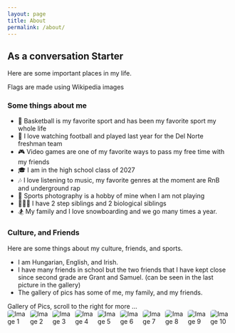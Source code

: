 ```yaml
---
layout: page
title: About
permalink: /about/
---
```

## As a conversation Starter

Here are some important places in my life.

<comment>
Flags are made using Wikipedia images
</comment>

<style>
    /* Style looks pretty compact, 
       - grid-container and grid-item are referenced the code 
    */
    .grid-container {
        display: grid;
        grid-template-columns: repeat(auto-fill, minmax(150px, 1fr)); /* Dynamic columns */
        gap: 10px;
    }
    .grid-item {
        text-align: center;
    }
    .grid-item img {
        width: 100%;
        height: 100px; /* Fixed height for uniformity */
        object-fit: contain; /* Ensure the image fits within the fixed height */
    }
    .grid-item p {
        margin: 5px 0; /* Add some margin for spacing */
    }

    .image-gallery {
        display: flex;
        flex-wrap: nowrap;
        overflow-x: auto;
        gap: 10px;
        }

    .image-gallery img {
        max-height: 150px;
        object-fit: cover;
        border-radius: 5px;
    }
</style>

<!-- This grid_container class is used by CSS styling and the id is used by JavaScript connection -->
<div class="grid-container" id="grid_container">
    <!-- content will be added here by JavaScript -->
</div>

<script>
    // 1. Make a connection to the HTML container defined in the HTML div
    var container = document.getElementById("grid_container"); // This container connects to the HTML div

    // 2. Define a JavaScript object for our http source and our data rows for the Living in the World grid
    var http_source = "https://upload.wikimedia.org/wikipedia/commons/";
    var living_in_the_world = [
        {"flag": "0/01/Flag_of_California.svg", "greeting": "", "description": "California - I was born in California and have lived here my whole life"},
        {"flag": "thumb/f/f7/Flag_of_Pennsylvania.svg/640px-Flag_of_Pennsylvania.svg.png", "greeting": "", "description": "Pennsylvania - My dad was born in Pennsylvania and this heavily influences my favorite football team (the Steelers)"},
        {"flag": "thumb/9/96/Flag_of_Connecticut.svg/640px-Flag_of_Connecticut.svg.png", "greeting": "", "description": "Connecticut - My mom was born here and grew up here for the first 20 years of her life. We visit Connecticut every other summer to reunite with family members"},
       // {"flag": "e/ef/Flag_of_Hawaii.svg", "greeting": "Aloha", "description": "Hawaii - 2 years"},
    ];

    // 3a. Consider how to update style count for size of container
    // The grid-template-columns has been defined as dynamic with auto-fill and minmax

    // 3b. Build grid items inside of our container for each row of data
    for (const location of living_in_the_world) {
        // Create a "div" with "class grid-item" for each row
        var gridItem = document.createElement("div");
        gridItem.className = "grid-item";  // This class name connects the gridItem to the CSS style elements
        // Add "img" HTML tag for the flag
        var img = document.createElement("img");
        img.src = http_source + location.flag; // concatenate the source and flag
        img.alt = location.flag + " Flag"; // add alt text for accessibility

        // Add "p" HTML tag for the description
        var description = document.createElement("p");
        description.textContent = location.description; // extract the description

        // Add "p" HTML tag for the greeting
        var greeting = document.createElement("p");
        greeting.textContent = location.greeting;  // extract the greeting

        // Append img and p HTML tags to the grid item DIV
        gridItem.appendChild(img);
        gridItem.appendChild(description);
        gridItem.appendChild(greeting);

        // Append the grid item DIV to the container DIV
        container.appendChild(gridItem);
    }
</script>

### Some things about me


- 🏀 Basketball is my favorite sport and has been my favorite sport my whole life
- 🏈 I love watching football and played last year for the Del Norte freshman team 
- 🎮 Video games are one of my favorite ways to pass my free time with my friends 
- 🎓 I am in the high school class of 2027
- 🎶 I love listening to music, my favorite genres at the moment are RnB and underground rap 
- 📸 Sports photography is a hobby of mine when I am not playing
- 👨‍👦‍👦 I have 2 step siblings and 2 biological siblings
- 🏂 My family and I love snowboarding and we go many times a year.


### Culture, and Friends

Here are some things about my culture, friends, and sports.


- I am Hungarian, English, and Irish.
- I have many friends in school but the two friends that I have kept close since second grade are Grant and Samuel. (can be seen in the last picture in the gallery)
- The gallery of pics has some of me, my family, and my friends.


<comment>
Gallery of Pics, scroll to the right for more ...
</comment>
<div class="image-gallery">
  <img src="{{site.baseurl}}/images/about/IMG_4441.PNG" alt="Image 1">
  <img src="{{site.baseurl}}/images/about/IMG_4982.PNG" alt="Image 2">
  <img src="{{site.baseurl}}/images/about/IMG_6340.PNG" alt="Image 3">
  <img src="{{site.baseurl}}/images/about/IMG_7389.PNG" alt="Image 4">
  <img src="{{site.baseurl}}/images/about/IMG_7483.PNG" alt="Image 5">
  <img src="{{site.baseurl}}/images/about/IMG_7388.PNG" alt="Image 6">
  <img src="{{site.baseurl}}/images/about/IMG_7267.PNG" alt="Image 7">
  <img src="{{site.baseurl}}/images/about/IMG_6596.jpg" alt="Image 8">
  <img src="{{site.baseurl}}/images/about/IMG_5514.JPG" alt="Image 9">
  <img src="{{site.baseurl}}/images/about/IMG_5501.PNG" alt="Image 10">
  <img src="{{site.baseurl}}/images/about/IMG_5498.PNG" alt="Image 11">
  <img src="{{site.baseurl}}/images/about/IMG_5490.PNG" alt="Image 12">
  <img src="{{site.baseurl}}/images/about/DSC01753.jpeg" alt="Image 13">
  <img src="{{site.baseurl}}/images/about/Screenshot 2024-09-06 230622.png" alt="Image 14">
    
</div>
